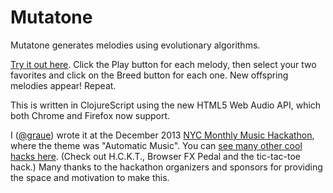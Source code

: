 # Mutatone

Mutatone generates melodies using evolutionary algorithms.

[Try it out here](http://toxicsli.me/mutatone). Click the Play button
for each melody, then select your two favorites and click on the Breed
button for each one. New offspring melodies appear! Repeat.

This is written in ClojureScript using the new HTML5 Web Audio API,
which both Chrome and Firefox now support.

I ([@graue](https://github.com/graue)) wrote it at the December 2013
[NYC Monthly Music Hackathon](http://monthlymusichackathon.org), where
the theme was "Automatic Music". You can [see many other cool hacks
here](https://www.hackerleague.org/hackathons/automatic-music-hackathon/hacks).
(Check out H.C.K.T., Browser FX Pedal and the tic-tac-toe hack.) Many
thanks to the hackathon organizers and sponsors for providing the space
and motivation to make this.

